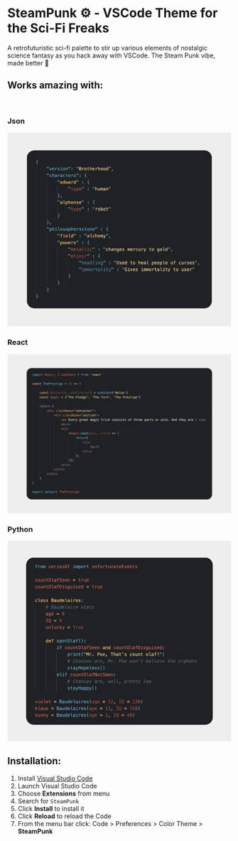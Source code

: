 # SteamPunk ⚙️ - VSCode Theme for the Sci-Fi Freaks

A retrofuturistic sci-fi palette to stir up various elements of nostalgic science fantasy as you hack away with VSCode. The Steam Punk vibe, made better 🦾

## Works amazing with:

<br/>

### Json

![Json](https://github.com/programVeins/SteamPunk/blob/master/images/Json.png)
<br/>

### React

![React](https://github.com/programVeins/SteamPunk/blob/master/images/React.png)
<br/>

### Python

![Python](https://github.com/programVeins/SteamPunk/blob/master/images/Python.png)
<br/>

## Installation:

1.  Install [Visual Studio Code](https://code.visualstudio.com/)
2.  Launch Visual Studio Code
3.  Choose **Extensions** from menu
4.  Search for `SteamPunk`
5.  Click **Install** to install it
6.  Click **Reload** to reload the Code
7.  From the menu bar click: Code > Preferences > Color Theme > **SteamPunk**